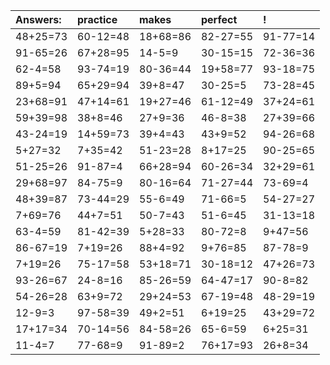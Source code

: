 | Answers: | practice | makes | perfect | ! |
| :--- | :--- | :--- | :--- | :--- |
| 48+25=73 | 60-12=48 | 18+68=86 | 82-27=55 | 91-77=14 | 
| 91-65=26 | 67+28=95 | 14-5=9 | 30-15=15 | 72-36=36 | 
| 62-4=58 | 93-74=19 | 80-36=44 | 19+58=77 | 93-18=75 | 
| 89+5=94 | 65+29=94 | 39+8=47 | 30-25=5 | 73-28=45 | 
| 23+68=91 | 47+14=61 | 19+27=46 | 61-12=49 | 37+24=61 | 
| 59+39=98 | 38+8=46 | 27+9=36 | 46-8=38 | 27+39=66 | 
| 43-24=19 | 14+59=73 | 39+4=43 | 43+9=52 | 94-26=68 | 
| 5+27=32 | 7+35=42 | 51-23=28 | 8+17=25 | 90-25=65 | 
| 51-25=26 | 91-87=4 | 66+28=94 | 60-26=34 | 32+29=61 | 
| 29+68=97 | 84-75=9 | 80-16=64 | 71-27=44 | 73-69=4 | 
| 48+39=87 | 73-44=29 | 55-6=49 | 71-66=5 | 54-27=27 | 
| 7+69=76 | 44+7=51 | 50-7=43 | 51-6=45 | 31-13=18 | 
| 63-4=59 | 81-42=39 | 5+28=33 | 80-72=8 | 9+47=56 | 
| 86-67=19 | 7+19=26 | 88+4=92 | 9+76=85 | 87-78=9 | 
| 7+19=26 | 75-17=58 | 53+18=71 | 30-18=12 | 47+26=73 | 
| 93-26=67 | 24-8=16 | 85-26=59 | 64-47=17 | 90-8=82 | 
| 54-26=28 | 63+9=72 | 29+24=53 | 67-19=48 | 48-29=19 | 
| 12-9=3 | 97-58=39 | 49+2=51 | 6+19=25 | 43+29=72 | 
| 17+17=34 | 70-14=56 | 84-58=26 | 65-6=59 | 6+25=31 | 
| 11-4=7 | 77-68=9 | 91-89=2 | 76+17=93 | 26+8=34 | 
